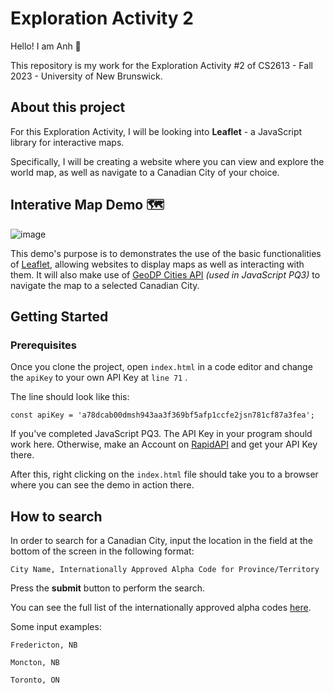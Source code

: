 # Exploration Activity 2

Hello! I am Anh 👋

This repository is my work for the Exploration Activity #2 of CS2613 - Fall 2023 - University of New Brunswick.

## About this project

For this Exploration Activity, I will be looking into **Leaflet** - a JavaScript library for interactive maps. 

Specifically, I will be creating a website where you can view and explore the world map, as well as navigate to a Canadian City of your choice.

## Interative Map Demo 🗺️
![image](https://github.com/CS2613-FA23/explorationactivity2-anh-tran2106/assets/84007510/d6c51aa4-ddf5-410d-b6fd-b3a48b3faf29)


This demo's purpose is to demonstrates the use of the basic functionalities of [Leaflet](https://leafletjs.com/), allowing websites to display maps as well as interacting with them. It will also make use of [GeoDP Cities API](https://rapidapi.com/wirefreethought/api/geodb-cities) *(used in JavaScript PQ3)* to navigate the map to a selected Canadian City.

## Getting Started

### Prerequisites

Once you clone the project, open ```index.html``` in a code editor and change the ```apiKey``` to your own API Key at ```line 71``` .

The line should look like this:
```
const apiKey = 'a78dcab00dmsh943aa3f369bf5afp1ccfe2jsn781cf87a3fea';
```

If you've completed JavaScript PQ3. The API Key in your program should work here. Otherwise, make an Account on [RapidAPI](https://rapidapi.com/wirefreethought/api/geodb-cities) and get your API Key there.

After this, right clicking on the ```index.html``` file should take you to a browser where you can see the demo in action there.

## How to search

In order to search for a Canadian City, input the location in the field at the bottom of the screen in the following format:

```
City Name, Internationally Approved Alpha Code for Province/Territory
```

Press the **submit** button to perform the search.

You can see the full list of the internationally approved alpha codes [here](https://census.gc.ca/census-recensement/2021/ref/dict/tab/index-eng.cfm?ID=t1_8).

Some input examples:

```
Fredericton, NB
```

```
Moncton, NB
```

```
Toronto, ON
```
